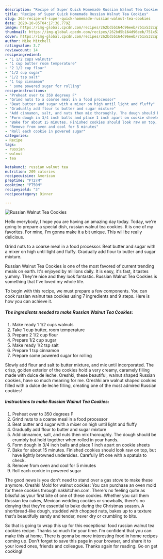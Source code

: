 ```yaml
---
description: "Recipe of Super Quick Homemade Russian Walnut Tea Cookies"
title: "Recipe of Super Quick Homemade Russian Walnut Tea Cookies"
slug: 263-recipe-of-super-quick-homemade-russian-walnut-tea-cookies
date: 2020-10-05T04:17:38.779Z
image: https://img-global.cpcdn.com/recipes/262bd5b164d96eeb/751x532cq70/russian-walnut-tea-cookies-recipe-main-photo.jpg
thumbnail: https://img-global.cpcdn.com/recipes/262bd5b164d96eeb/751x532cq70/russian-walnut-tea-cookies-recipe-main-photo.jpg
cover: https://img-global.cpcdn.com/recipes/262bd5b164d96eeb/751x532cq70/russian-walnut-tea-cookies-recipe-main-photo.jpg
author: Mike Mitchell
ratingvalue: 3.7
reviewcount: 14
recipeingredient:
- "1 1/2 cups walnuts"
- "1 cup butter room temperature"
- "2 1/2 cup flour"
- "1/2 cup sugar"
- "1/2 tsp salt"
- "1 tsp cinnamon"
- " some powered sugar for rolling"
recipeinstructions:
- "Preheat over to 350 degrees F"
- "Grind nuts to a coarse meal in a food processor"
- "Beat butter and sugar with a mixer on high until light and fluffy"
- "Gradually add flour to butter and sugar mixture"
- "Add cinnamon, salt, and nuts then mix thoroughly. The dough should be crumbly but hold together when rolled in your hands."
- "Form dough in 3/4 inch balls and place 1 inch apart on cookie sheets"
- "Bake for about 15 minutes. Finished cookies should look raw on top, but have lightly browned undersides. Carefully lift one with a spatula to check."
- "Remove from oven and cool for 5 minutes"
- "Roll each cookie in powered sugar"
categories:
- Recipe
tags:
- russian
- walnut
- tea

katakunci: russian walnut tea 
nutrition: 209 calories
recipecuisine: American
preptime: "PT27M"
cooktime: "PT50M"
recipeyield: "3"
recipecategory: Dinner

---
```



![Russian Walnut Tea Cookies](https://img-global.cpcdn.com/recipes/262bd5b164d96eeb/751x532cq70/russian-walnut-tea-cookies-recipe-main-photo.jpg)

Hello everybody, I hope you are having an amazing day today. Today, we're going to prepare a special dish, russian walnut tea cookies. It is one of my favorites. For mine, I'm gonna make it a bit unique. This will be really delicious.

Grind nuts to a coarse meal in a food processor. Beat butter and sugar with a mixer on high until light and fluffy. Gradually add flour to butter and sugar mixture.

Russian Walnut Tea Cookies is one of the most favored of current trending meals on earth. It's enjoyed by millions daily. It is easy, it's fast, it tastes yummy. They're nice and they look fantastic. Russian Walnut Tea Cookies is something that I've loved my whole life.


To begin with this recipe, we must prepare a few components. You can cook russian walnut tea cookies using 7 ingredients and 9 steps. Here is how you can achieve it.

<!--inarticleads1-->

##### The ingredients needed to make Russian Walnut Tea Cookies:

1. Make ready 1 1/2 cups walnuts
1. Take 1 cup butter, room temperature
1. Prepare 2 1/2 cup flour
1. Prepare 1/2 cup sugar
1. Make ready 1/2 tsp salt
1. Prepare 1 tsp cinnamon
1. Prepare  some powered sugar for rolling


Slowly add flour and salt to butter mixture, and mix until incorporated. The crisp, golden exterior of the cookies hold a very creamy, caramely filling made with dulce de leche. Oreshki, these beautiful, walnut shaped Russian cookies, have so much meaning for me. Oreshki are walnut shaped cookies filled with a dulce de leche filling, creating one of the most admired Russian cookies! 

<!--inarticleads2-->

##### Instructions to make Russian Walnut Tea Cookies:

1. Preheat over to 350 degrees F
1. Grind nuts to a coarse meal in a food processor
1. Beat butter and sugar with a mixer on high until light and fluffy
1. Gradually add flour to butter and sugar mixture
1. Add cinnamon, salt, and nuts then mix thoroughly. The dough should be crumbly but hold together when rolled in your hands.
1. Form dough in 3/4 inch balls and place 1 inch apart on cookie sheets
1. Bake for about 15 minutes. Finished cookies should look raw on top, but have lightly browned undersides. Carefully lift one with a spatula to check.
1. Remove from oven and cool for 5 minutes
1. Roll each cookie in powered sugar


The good news is you don&#39;t need to stand over a gas stove to make these anymore. Oreshki Mold for walnut cookies: You can purchase an oven mold for these cookies through nakkitchen.com. There&#39;s no feeling quite as blissful as your first bite of one of these cookies. Whether you call them Russian tea cakes, Mexican wedding cookies or snowballs, there&#39;s no denying that they&#39;re essential to bake during the Christmas season. A shortbread-like dough, studded with chopped nuts, bakes up to a texture that&#39;s beautifully sandy and tender, never dry or crumbling to bits. 

So that is going to wrap this up for this exceptional food russian walnut tea cookies recipe. Thanks so much for your time. I'm confident that you can make this at home. There is gonna be more interesting food in home recipes coming up. Don't forget to save this page in your browser, and share it to your loved ones, friends and colleague. Thanks again for reading. Go on get cooking!

